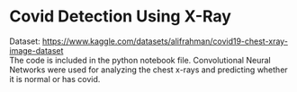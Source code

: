# Covid Detection Using X-Ray

Dataset: https://www.kaggle.com/datasets/alifrahman/covid19-chest-xray-image-dataset <br>
The code is included in the python notebook file. Convolutional Neural Networks were used for analyzing the chest x-rays and predicting whether it is normal or has covid. 
